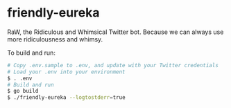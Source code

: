 # friendly-eureka

RaW, the Ridiculous and Whimsical Twitter bot. Because we can always use more
ridiculousness and whimsy.

To build and run:
```bash
# Copy .env.sample to .env, and update with your Twitter credentials
# Load your .env into your environment
$ . .env
# Build and run
$ go build
$ ./friendly-eureka --logtostderr=true
```
